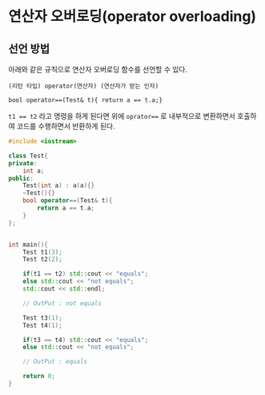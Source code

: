 # 연산자 오버로딩(operator overloading)



## 선언 방법

아래와 같은 규칙으로 연산자 오버로딩 함수를 선언할 수 있다.

```
(리턴 타입) operator(연산자) (연산자가 받는 인자)

bool operator==(Test& t){ return a == t.a;}
```

`t1 == t2` 라고 명령을 하게 된다면 위에 `oprator==` 로 내부적으로 변환하면서 호출하여 코드를 수행하면서 반환하게 된다.

```c++
#include <iostream>

class Test{
private:
    int a;
public:
    Test(int a) : a(a){}
    ~Test(){}
    bool operator==(Test& t){
        return a == t.a;
    }
};


int main(){
    Test t1(3);
    Test t2(2);

    if(t1 == t2) std::cout << "equals";
    else std::cout << "not equals";
    std::cout << std::endl;

    // OutPut : not equals

    Test t3(1);
    Test t4(1);

    if(t3 == t4) std::cout << "equals";
    else std::cout << "not equals";

    // OutPut : equals

    return 0;
}
```

